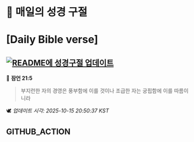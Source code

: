 # 🙏 매일의 성경 구절
# [Daily Bible verse]
## [![README에 성경구절 업데이트](https://github.com/DONGSUKA/first_test/actions/workflows/update-readme-bible.yml/badge.svg)](https://github.com/DONGSUKA/first_test/actions/workflows/update-readme-bible.yml)
<!-- START_BIBLE_VERSE -->
📖 **잠언 21:5**
> 부지런한 자의 경영은 풍부함에 이를 것이나 조급한 자는 궁핍함에 이를 따름이니라

🕊️ _업데이트 시각: 2025-10-15 20:50:37 KST_
  <!-- END_BIBLE_VERSE -->
## GITHUB_ACTION
